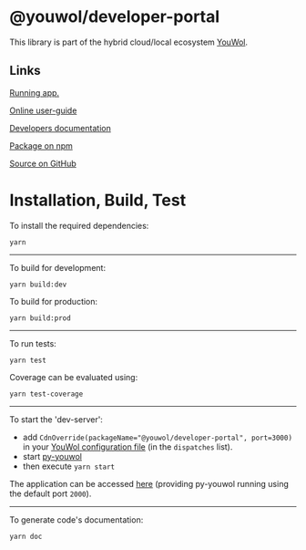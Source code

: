 # @youwol/developer-portal



This library is part of the hybrid cloud/local ecosystem
[YouWol](https://platform.youwol.com/applications/@youwol/platform/latest).

## Links

[Running app.](https://platform.youwol.com/applications/@youwol/developer-portal/latest)

[Online user-guide](https://l.youwol.com/doc/@youwol/developer-portal)

[Developers documentation](https://platform.youwol.com/applications/@youwol/cdn-explorer/latest?package=@youwol/developer-portal)

[Package on npm](https://www.npmjs.com/package/@youwol/developer-portal)

[Source on GitHub](https://github.com/youwol/developer-portal)

# Installation, Build, Test

To install the required dependencies:

```shell
yarn
```

---

To build for development:

```shell
yarn build:dev
```

To build for production:

```shell
yarn build:prod
```

---

To run tests:

```shell
yarn test
```

Coverage can be evaluated using:

```shell
yarn test-coverage
```

---

To start the 'dev-server':

-   add `CdnOverride(packageName="@youwol/developer-portal", port=3000)` in your
    [YouWol configuration file](https://l.youwol.com/doc/py-youwol/configuration)
    (in the `dispatches` list).
-   start [py-youwol](https://l.youwol.com/doc/py-youwol)
-   then execute `yarn start`

The application can be accessed [here](http://localhost:2000/applications/@youwol/developer-portal/latest) (providing py-youwol
running using the default port `2000`).

---

To generate code's documentation:

```shell
yarn doc
```
